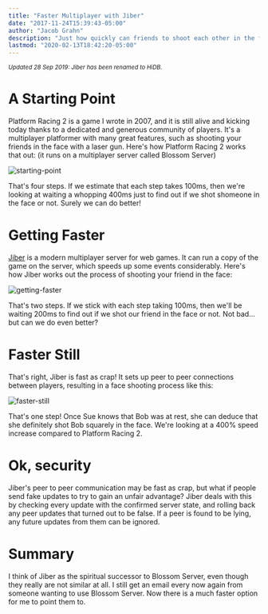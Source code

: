 ```yaml
---
title: "Faster Multiplayer with Jiber"
date: "2017-11-24T15:39:43-05:00"
author: "Jacob Grahn"
description: "Just how quickly can friends to shoot each other in the face?"
lastmod: "2020-02-13T18:42:20-05:00"
---
```


<sup>_Updated 28 Sep 2019: Jiber has been renamed to HiDB._</sup>

# A Starting Point
Platform Racing 2 is a game I wrote in 2007, and it is still alive and kicking today thanks to a dedicated and generous community of players. It's a multiplayer platformer with many great features, such as shooting your friends in the face with a laser gun. Here's how Platform Racing 2 works that out: (it runs on a multiplayer server called Blossom Server)

![starting-point](starting-point.gif)

That's four steps. If we estimate that each step takes 100ms, then we're looking at waiting a whopping 400ms just to find out if we shot shomeone in the face or not. Surely we can do better!

# Getting Faster
[Jiber](https://github.com/jacob-grahn/hidb) is a modern multiplayer server for web games. It can run a copy of the game on the server, which speeds up some events considerably. Here's how Jiber works out the process of shooting your friend in the face:

![getting-faster](getting-faster.gif)

That's two steps. If we stick with each step taking 100ms, then we'll be waiting 200ms to find out if we shot our friend in the face or not. Not bad... but can we do even better?

# Faster Still
That's right, Jiber is fast as crap! It sets up peer to peer connections between players, resulting in a face shooting process like this:

![faster-still](faster-still.gif)

That's one step! Once Sue knows that Bob was at rest, she can deduce that she definitely shot Bob squarely in the face. We're looking at a 400% speed increase compared to Platform Racing 2.

# Ok, security
Jiber's peer to peer communication may be fast as crap, but what if people send fake updates to try to gain an unfair advantage? Jiber deals with this by checking every update with the confirmed server state, and rolling back any peer updates that turned out to be false. If a peer is found to be lying, any future updates from them can be ignored.

# Summary
I think of Jiber as the spiritual successor to Blossom Server, even though they really are not similar at all. I still get an email every now again from someone wanting to use Blossom Server. Now there is a much faster option for me to point them to.
